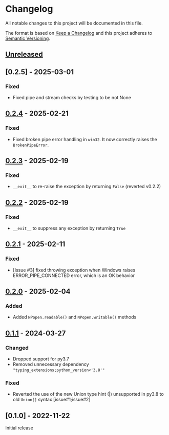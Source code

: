 # Changelog

All notable changes to this project will be documented in this file.

The format is based on [Keep a Changelog](http://keepachangelog.com/en/1.0.0/) and this project adheres to [Semantic Versioning](http://semver.org/spec/v2.0.0.html).

## [Unreleased]

## [0.2.5] - 2025-03-01

### Fixed

- Fixed pipe and stream checks by testing to be not None

## [0.2.4] - 2025-02-21

### Fixed

- Fixed broken pipe error handling in `win32`. It now correctly raises the `BrokenPipeError`.

## [0.2.3] - 2025-02-19

### Fixed

- `__exit__` to re-raise the exception by returning `False` (reverted v0.2.2)

## [0.2.2] - 2025-02-19

### Fixed

- `__exit__` to suppress any exception by returning `True`

## [0.2.1] - 2025-02-11

### Fixed

- [Issue #3] fixed throwing exception when Windows raises ERROR_PIPE_CONNECTED error, which is an OK behavior

## [0.2.0] - 2025-02-04

### Added

- Added `NPopen.readable()` and `NPopen.writable()` methods

## [0.1.1] - 2024-03-27

### Changed

- Dropped support for py3.7
- Removed unnecessary dependency `"typing_extensions;python_version<'3.8'"`

### Fixed

- Reverted the use of the new Union type hint (|) unsupported in py3.8 to old `Union[]` syntax [issue#1;issue#2]

## [0.1.0] - 2022-11-22

Initial release

[unreleased]: https://github.com/python-ffmpegio/python-namedpipe/compare/v0.2.4...HEAD
[0.2.4]: https://github.com/python-ffmpegio/python-namedpipe/compare/v0.2.3...v0.2.4
[0.2.3]: https://github.com/python-ffmpegio/python-namedpipe/compare/v0.2.2...v0.2.3
[0.2.2]: https://github.com/python-ffmpegio/python-namedpipe/compare/v0.2.1...v0.2.2
[0.2.1]: https://github.com/python-ffmpegio/python-namedpipe/compare/v0.2.0...v0.2.1
[0.2.0]: https://github.com/python-ffmpegio/python-namedpipe/compare/v0.1.1...v0.2.0
[0.1.1]: https://github.com/python-ffmpegio/python-namedpipe/compare/v0.1.0...v0.1.1
